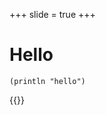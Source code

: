 +++
slide = true
+++

# Hello

```{clojure sm clipboard}
(println "hello")
```

{{<ssh image="kenpu/clojure">}}
